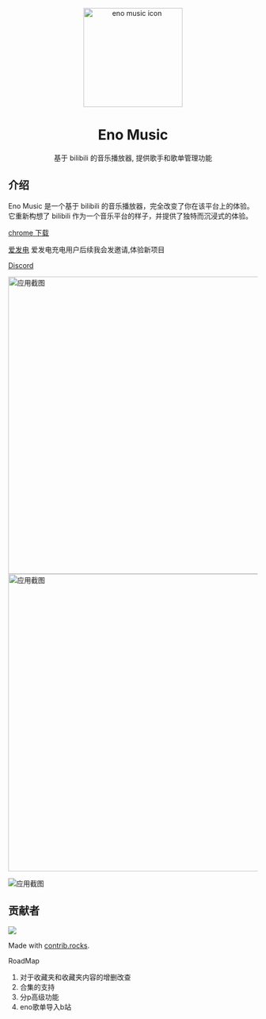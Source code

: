 <p align="center" style="margin-bottom: 0px !important;">
<img width="200" alt="eno music icon" src="https://github.com/user-attachments/assets/40c51e6a-02c4-44c5-89e3-00862a0856de"><br/>
</p>

<h1 align="center">Eno Music</h1>

<p align="center">基于 bilibili 的音乐播放器, 提供歌手和歌单管理功能</p>

## 介绍

Eno Music 是一个基于 bilibili 的音乐播放器，完全改变了你在该平台上的体验。它重新构想了 bilibili 作为一个音乐平台的样子，并提供了独特而沉浸式的体验。

[chrome 下载](https://chromewebstore.google.com/detail/eno-m/hjcdffalgapcchmopkbnkljenlglloln?hl=zh-CN&utm_source=ext_sidebar)

[爱发电](https://afdian.com/a/meanc)
爱发电充电用户后续我会发邀请,体验新项目

[Discord](https://discord.gg/HPv2WDrvhq)

<img width="600" alt="应用截图" src="https://github.com/user-attachments/assets/b2ea1257-d067-4ed0-b20b-9a27f32f0a36">

<img width="600" alt="应用截图" src="https://github.com/user-attachments/assets/efe9274f-c27b-4df1-9292-e4ce17a7b6c0">

![应用截图](https://github.com/user-attachments/assets/8e5faae6-4e57-4e0d-b13f-ac6b036a611f)

## 贡献者

<a href="https://github.com/cloudflypeng/eno-music/graphs/contributors">
  <img src="https://contrib.rocks/image?repo=cloudflypeng/eno-music" />
</a>

Made with [contrib.rocks](https://contrib.rocks).

RoadMap
1. 对于收藏夹和收藏夹内容的增删改查
2. 合集的支持
3. 分p高级功能
4. eno歌单导入b站

